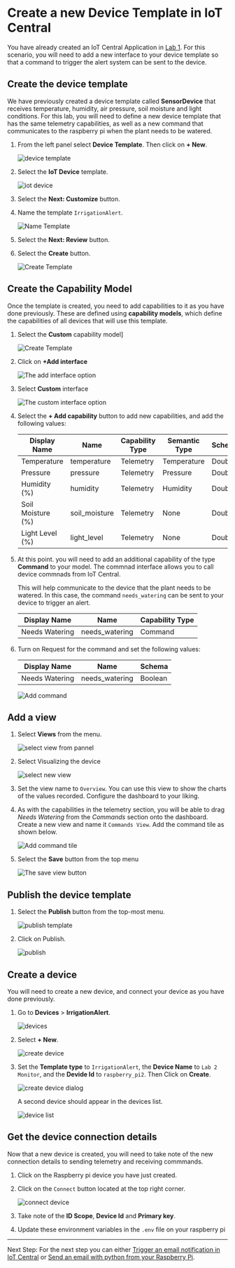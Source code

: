 # Create a new Device Template in IoT Central

You have already created an IoT Central Application in [Lab 1](../../Lab1_MonitoryourPlan/IoTCentral/Create_app_IoTCentral.md). For this scenario, you will need to add a new interface to your device template so that a command to trigger the alert system can be sent to the device.

## Create the device template

We have previously created a device template called **SensorDevice** that receives temperature, humidity, air pressure, soil moisture and light conditions. For this lab, you will need to define a new device template that has the same telemetry capabilities, as well as a new command that communicates to the raspberry pi when the plant needs to be watered.

1. From the left panel select **Device Template**. Then click on **+ New**.

   ![device template](./media/device_template.png)

1. Select the **IoT Device** template.

   ![iot device](./media/create_device_template.png)

1. Select the **Next: Customize** button.

1. Name the template `IrrigationAlert`.

   ![Name Template](./media/name_template.png)

1. Select the **Next: Review** button.

1. Select the **Create** button.

   ![Create Template](./media/create_template.png)


## Create the Capability Model

Once the template is created, you need to add capabilities to it as you have done previously. These are defined using **capability models**, which define the capabilities of all devices that will use this template. 

1. Select the **Custom** capability model]

   ![Create Template](./media/custom_model.png)

1. Click on **+Add interface**

   ![The add interface option](./media/add_interface.png)

1. Select **Custom** interface

   ![The custom interface option](./media/choose_interface.png)


1. Select the **+ Add capability** button to add new capabilities, and add the following values:

   |  Display Name     | Name          | Capability Type | Semantic Type | Schema | Unit |
   | -------------     | ------------- | --------------- | ------------- | ------ | ---- |
   | Temperature       | temperature   | Telemetry       | Temperature   | Double | °C   |
   | Pressure          | pressure      | Telemetry       | Pressure      | Double | kPa  |
   | Humidity (%)      | humidity      | Telemetry       | Humidity      | Double | %    |
   | Soil Moisture (%) | soil_moisture | Telemetry       | None          | Double | % |
   | Light Level (%)   | light_level   | Telemetry       | None          | Double | % |

1. At this point. you will need to add an additional capability of the type **Command** to your model. The commnad interface allows you to call device commnads from IoT Central.

   This will help communicate to the device that the plant needs to be watered. In this case, the command `needs_watering` can be sent to your device to trigger an alert.


   |  Display Name     | Name             | Capability Type |
   | -------------     | -------------    | --------------- |
   | Needs Watering    | needs_watering   | Command         |


1. Turn on Request for the command and set the following values:

   |  Display Name     | Name             | Schema |
   | -------------     | -------------    | --------------- |
   | Needs Watering    | needs_watering   | Boolean         |

   ![Add command](media/command_add_capability.png)

## Add a view

1. Select **Views** from the menu.

   ![select view from pannel](./media/add_view.png)

1. Select Visualizing the device

   ![select new view](./media/select_new_view.png)

1. Set the view name to `Overview`. You can use this view to show the charts of the values recorded. Configure the dashboard to your liking.

1. As with the capabilities in the telemetry section, you will be able to drag *Needs Watering* from the *Commands* section onto the dashboard. Create a new view and name it `Commands View`. Add the command tile as shown below.

   ![Add command tile](./media/command_add_tile.png)

1. Select the **Save** button from the top menu

   ![The save view button](./media/save_view.png)

## Publish the device template


1. Select the **Publish** button from the top-most menu.

   ![publish template](./media/publish_template.png)

1. Click on Publish.

   ![publish](./media/confirm_publish_device.png)

## Create a device

You will need to create a new device, and connect your device as you have done previously.

1. Go to **Devices** > **IrrigationAlert**.

   ![devices](./media/devices_IrrigationAlert.png)

1. Select **+ New**.

   ![create device](./media/create_device.png)

1. Set the **Template type** to `IrrigationAlert`, the **Device Name** to `Lab 2 Monitor`, and the **Devide Id** to `raspberry_pi2`. Then Click on **Create**. 

   ![create device dialog](./media/create_device_dialog.png)

   A second device should appear in the devices list.

   ![device list](./media/device_list.png)

## Get the device connection details

Now that a new device is created, you will need to take note of the new connection details to sending telemetry and receiving commmands.

1. Click on the Raspberry pi device you have just created.

1. Click on the `Connect` button located at the top right corner.

   ![connect device](./media/connect_device.png)

1. Take note of the **ID Scope**, **Device Id** and **Primary key**.

1. Update these environment variables in the `.env` file on your raspberry pi

------------------

Next Step: For the next step you can either [Trigger an email notification in IoT Central](IoT_Central_create_rule.md)
 or [Send an email with python from your Raspberry Pi](AlarmSystem.md).
